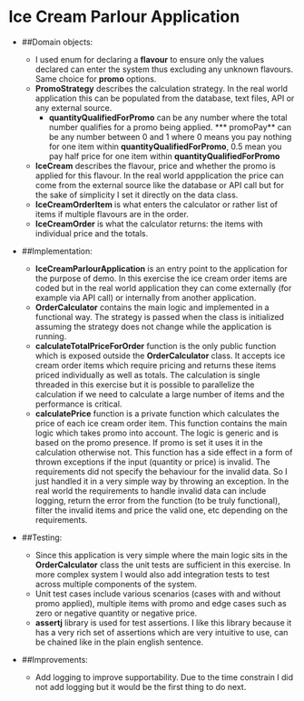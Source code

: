 # Ice Cream Parlour Application

* ##Domain objects:
  * I used enum for declaring a **flavour** to ensure only the values declared can enter the system thus excluding any unknown flavours. Same choice for **promo** options.
  * **PromoStrategy** describes the calculation strategy. In the real world application this can be populated from the database, text files, API or any external source. 
    * **quantityQualifiedForPromo** can be any number where the total number qualifies for a promo being applied.
    *** promoPay** can be any number between 0 and 1 where 0 means you pay nothing for one item within **quantityQualifiedForPromo**, 0.5 mean you pay half price for one item within **quantityQualifiedForPromo**
  * **IceCream** describes the flavour, price and whether the promo is applied for this flavour. In the real world appplication the price can come from the external source like the database or API call but for the sake of simplicity I set it directly on the data class.
  * **IceCreamOrderItem** is what enters the calculator or rather list of items if multiple flavours are in the order.
  * **IceCreamOrder** is what the calculator returns: the items with individual price and the totals.


* ##Implementation:
  * **IceCreamParlourApplication** is an entry point to the application for the purpose of demo. In this exercise the ice cream order items are coded but in the real world application they can come externally (for example via API call) or internally from another application.
  * **OrderCalculator** contains the main logic and implemented in a functional way. The strategy is passed when the class is initialized assuming the strategy does not change while the application is running.
  * **calculateTotalPriceForOrder** function is the only public function which is exposed outside the **OrderCalculator** class. It accepts ice cream order items which require pricing and returns these items priced individually as well as totals. The calculation is single threaded in this exercise but it is possible to parallelize the calculation if we need to calculate a large number of items and the performance is critical.  
  * **calculatePrice** function is a private function which calculates the price of each ice cream order item. This function contains the main logic which takes promo into account. The logic is generic and is based on the promo presence. If promo is set it uses it in the calculation otherwise not. This function has a side effect in a form of thrown exceptions if the input (quantity or price) is invalid. The requirements did not specify the behaviour for the invalid data. So I just handled it in a very simple way by throwing an exception. In the real world the requirements to handle invalid data can include logging, return the error from the function (to be truly functional), filter the invalid items and price the valid one, etc depending on the requirements.


* ##Testing:
  * Since this application is very simple where the main logic sits in the **OrderCalculator** class the unit tests are sufficient in this exercise. In more complex system I would also add integration tests to test across multiple components of the system.
  * Unit test cases include various scenarios (cases with and without promo applied), multiple items with promo and edge cases such as zero or negative quantity or negative price.
  * **assertj** library is used for test assertions. I like this library because it has a very rich set of assertions which are very intuitive to use, can be chained like in the plain english sentence. 


* ##Improvements:
  * Add logging to improve supportability. Due to the time constrain I did not add logging but it would be the first thing to do next.